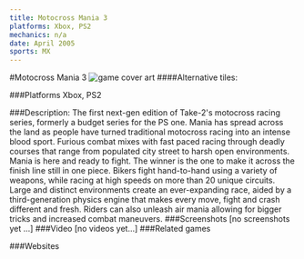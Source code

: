 ```yaml
---
title: Motocross Mania 3
platforms: Xbox, PS2
mechanics: n/a
date: April 2005
sports: MX
---
```

#Motocross Mania 3
![game cover art](//images.igdb.com/igdb/image/upload/t_cover_big/vqbspiaycy4mboogdt1h.jpg "Logo Title Text 1")
####Alternative tiles:

###Platforms
Xbox, PS2

###Description:
The first next-gen edition of Take-2's motocross racing series, formerly a budget series for the PS one. Mania has spread across the land as people have turned traditional motocross racing into an intense blood sport. Furious combat mixes with fast paced racing through deadly courses that range from populated city street to harsh open environments. Mania is here and ready to fight. The winner is the one to make it across the finish line still in one piece. Bikers fight hand-to-hand using a variety of weapons, while racing at high speeds on more than 20 unique circuits. Large and distinct environments create an ever-expanding race, aided by a third-generation physics engine that makes every move, fight and crash different and fresh. Riders can also unleash air mania allowing for bigger tricks and increased combat maneuvers.
###Screenshots
[no screenshots yet ...]
###Video
[no videos yet...]
###Related games

###Websites

